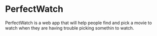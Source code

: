 # PerfectWatch
PerfectWatch is a web app that will help people find and pick a movie to watch when they are having trouble picking somethin to watch.
